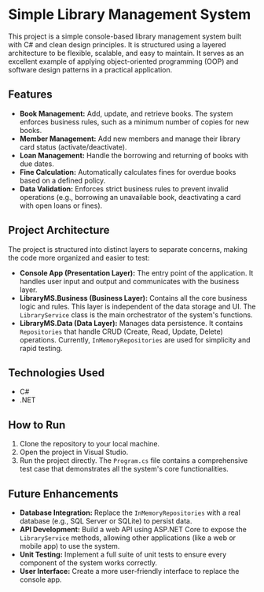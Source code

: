 # Simple Library Management System

This project is a simple console-based library management system built with C# and clean design principles. It is structured using a layered architecture to be flexible, scalable, and easy to maintain. It serves as an excellent example of applying object-oriented programming (OOP) and software design patterns in a practical application.


## Features

- **Book Management:** Add, update, and retrieve books. The system enforces business rules, such as a minimum number of copies for new books.
- **Member Management:** Add new members and manage their library card status (activate/deactivate).
- **Loan Management:** Handle the borrowing and returning of books with due dates.
- **Fine Calculation:** Automatically calculates fines for overdue books based on a defined policy.
- **Data Validation:** Enforces strict business rules to prevent invalid operations (e.g., borrowing an unavailable book, deactivating a card with open loans or fines).

## Project Architecture

The project is structured into distinct layers to separate concerns, making the code more organized and easier to test:

* **Console App (Presentation Layer):** The entry point of the application. It handles user input and output and communicates with the business layer.
* **LibraryMS.Business (Business Layer):** Contains all the core business logic and rules. This layer is independent of the data storage and UI. The `LibraryService` class is the main orchestrator of the system's functions.
* **LibraryMS.Data (Data Layer):** Manages data persistence. It contains `Repositories` that handle CRUD (Create, Read, Update, Delete) operations. Currently, `InMemoryRepositories` are used for simplicity and rapid testing.

## Technologies Used

* C#
* .NET

## How to Run

1.  Clone the repository to your local machine.
2.  Open the project in Visual Studio.
3.  Run the project directly. The `Program.cs` file contains a comprehensive test case that demonstrates all the system's core functionalities.

## Future Enhancements

* **Database Integration:** Replace the `InMemoryRepositories` with a real database (e.g., SQL Server or SQLite) to persist data.
* **API Development:** Build a web API using ASP.NET Core to expose the `LibraryService` methods, allowing other applications (like a web or mobile app) to use the system.
* **Unit Testing:** Implement a full suite of unit tests to ensure every component of the system works correctly.
* **User Interface:** Create a more user-friendly interface to replace the console app.